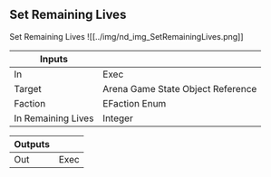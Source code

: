 ## Set Remaining Lives
Set Remaining Lives
![[../img/nd_img_SetRemainingLives.png]]

|Inputs||
|--|--|
| In | Exec |
| Target | Arena Game State Object Reference |
| Faction | EFaction Enum |
| In Remaining Lives | Integer |

|Outputs||
|--|--|
| Out | Exec |

